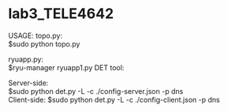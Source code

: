 # lab3_TELE4642

USAGE: 
topo.py:  
        $sudo python topo.py
 
ryuapp.py:  
        $ryu-manager ryuapp1.py
DET tool: 

Server-side:  
           $sudo python det.py -L -c ./config-server.json -p dns  
Client-side: 
           $sudo python det.py -L -c ./config-client.json -p dns
